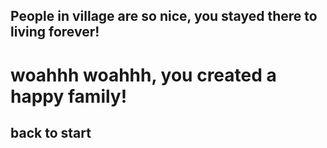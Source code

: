 ## People in village are so nice, you stayed there to living forever!
# woahhh woahhh, you created a happy family!
## back to start 